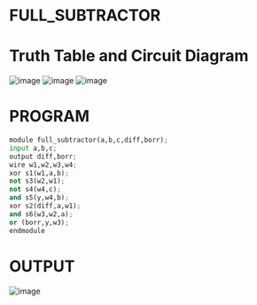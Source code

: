# FULL_SUBTRACTOR
# Truth Table and Circuit Diagram
![image](https://github.com/RESMIRNAIR/FULL_SUBTRACTOR/assets/154305926/351addef-f7bb-4862-9817-616a41b4c882)
![image](https://github.com/RESMIRNAIR/FULL_SUBTRACTOR/assets/154305926/906152b8-63bc-4f70-9132-6b6b4420b22d)
![image](https://github.com/RESMIRNAIR/FULL_SUBTRACTOR/assets/154305926/7d480140-153a-4a7e-a6d2-5323c6bd4974)
# PROGRAM
```python
module full_subtractor(a,b,c,diff,borr);
input a,b,c;
output diff,borr;
wire w1,w2,w3,w4;
xor s1(w1,a,b);
not s3(w2,w1);
not s4(w4,c);
and s5(y,w4,b);
xor s2(diff,a,w1);
and s6(w3,w2,a);
or (borr,y,w3);
endmodule
```
# OUTPUT
![image](https://github.com/SANJAY221104/FULL_SUBTRACTOR/assets/120782435/fe2084bb-d113-40a1-8206-4a88e68d6fed)
